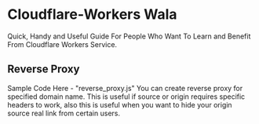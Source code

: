 # Cloudflare-Workers Wala
Quick, Handy and Useful Guide For People Who Want To Learn and Benefit From Cloudflare Workers Service.

## Reverse Proxy
Sample Code Here - "reverse_proxy.js"
You can create reverse proxy for specified domain name. This is useful if source or origin requires specific headers to work, also this is useful when you want to hide your origin source real link from certain users.
